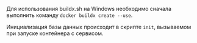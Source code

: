Для использования buildx.sh на Windows необходимо сначала выполнить команду `docker buildx create --use`.

Инициализация базы данных происходит в скрипте `init`, вызываемом при запуске контейнера с сервисом. 